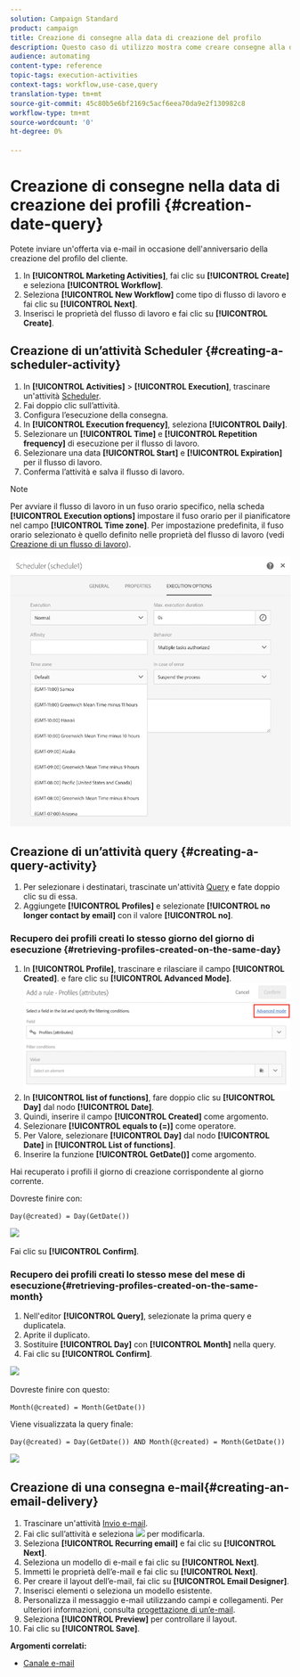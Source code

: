 ```yaml
---
solution: Campaign Standard
product: campaign
title: Creazione di consegne alla data di creazione del profilo
description: Questo caso di utilizzo mostra come creare consegne alla data di creazione del profilo.
audience: automating
content-type: reference
topic-tags: execution-activities
context-tags: workflow,use-case,query
translation-type: tm+mt
source-git-commit: 45c80b5e6bf2169c5acf6eea70da9e2f130982c8
workflow-type: tm+mt
source-wordcount: '0'
ht-degree: 0%

---
```



# Creazione di consegne nella data di creazione dei profili {#creation-date-query}

Potete inviare un&#39;offerta via e-mail in occasione dell&#39;anniversario della creazione del profilo del cliente.

1. In **[!UICONTROL Marketing Activities]**, fai clic su **[!UICONTROL Create]** e seleziona **[!UICONTROL Workflow]**.
1. Seleziona **[!UICONTROL New Workflow]** come tipo di flusso di lavoro e fai clic su **[!UICONTROL Next]**.
1. Inserisci le proprietà del flusso di lavoro e fai clic su **[!UICONTROL Create]**.

## Creazione di un’attività Scheduler {#creating-a-scheduler-activity}

1. In **[!UICONTROL Activities]** > **[!UICONTROL Execution]**, trascinare un&#39;attività [Scheduler](../../automating/using/scheduler.md).
1. Fai doppio clic sull’attività.
1. Configura l’esecuzione della consegna.
1. In **[!UICONTROL Execution frequency]**, seleziona **[!UICONTROL Daily]**.
1. Selezionare un **[!UICONTROL Time]** e **[!UICONTROL Repetition frequency]** di esecuzione per il flusso di lavoro.
1. Selezionare una data **[!UICONTROL Start]** e **[!UICONTROL Expiration]** per il flusso di lavoro.
1. Conferma l’attività e salva il flusso di lavoro.

>[!NOTE]
>
>Per avviare il flusso di lavoro in un fuso orario specifico, nella scheda **[!UICONTROL Execution options]** impostare il fuso orario per il pianificatore nel campo **[!UICONTROL Time zone]**. Per impostazione predefinita, il fuso orario selezionato è quello definito nelle proprietà del flusso di lavoro (vedi [Creazione di un flusso di lavoro](../../automating/using/building-a-workflow.md)).

![](assets/time_zone.png)

## Creazione di un’attività query {#creating-a-query-activity}

1. Per selezionare i destinatari, trascinate un&#39;attività [Query](../../automating/using/query.md) e fate doppio clic su di essa.
1. Aggiungete **[!UICONTROL Profiles]** e selezionate **[!UICONTROL no longer contact by email]** con il valore **[!UICONTROL no]**.

### Recupero dei profili creati lo stesso giorno del giorno di esecuzione {#retrieving-profiles-created-on-the-same-day}

1. In **[!UICONTROL Profile]**, trascinare e rilasciare il campo **[!UICONTROL Created]**. e fare clic su **[!UICONTROL Advanced Mode]**.
   ![](assets/advanced_mode.png)
1. In **[!UICONTROL list of functions]**, fare doppio clic su **[!UICONTROL Day]** dal nodo **[!UICONTROL Date]**.
1. Quindi, inserire il campo **[!UICONTROL Created]** come argomento.
1. Selezionare **[!UICONTROL equals to (=)]** come operatore.
1. Per Valore, selezionare **[!UICONTROL Day]** dal nodo **[!UICONTROL Date]** in **[!UICONTROL List of functions]**.
1. Inserire la funzione **[!UICONTROL GetDate()]** come argomento.

Hai recuperato i profili il giorno di creazione corrispondente al giorno corrente.

Dovreste finire con:

```Day(@created) = Day(GetDate())```

![](assets/day_creation_query.png)

Fai clic su **[!UICONTROL Confirm]**.

### Recupero dei profili creati lo stesso mese del mese di esecuzione{#retrieving-profiles-created-on-the-same-month}

1. Nell&#39;editor **[!UICONTROL Query]**, selezionate la prima query e duplicatela.
1. Aprite il duplicato.
1. Sostituire **[!UICONTROL Day]** con **[!UICONTROL Month]** nella query.
1. Fai clic su **[!UICONTROL Confirm]**.

![](assets/month_rule.png)

Dovreste finire con questo:

``` Month(@created) = Month(GetDate()) ```

Viene visualizzata la query finale:

```Day(@created) = Day(GetDate()) AND Month(@created) = Month(GetDate())```

![](assets/expression_editor_1.png)

## Creazione di una consegna e-mail{#creating-an-email-delivery}

1. Trascinare un&#39;attività [Invio e-mail](../../automating/using/email-delivery.md).
1. Fai clic sull’attività e seleziona ![](assets/edit_darkgrey-24px.png) per modificarla.
1. Seleziona **[!UICONTROL Recurring email]** e fai clic su **[!UICONTROL Next]**.
1. Seleziona un modello di e-mail e fai clic su **[!UICONTROL Next]**.
1. Immetti le proprietà dell’e-mail e fai clic su **[!UICONTROL Next]**.
1. Per creare il layout dell’e-mail, fai clic su **[!UICONTROL Email Designer]**.
1. Inserisci elementi o seleziona un modello esistente.
1. Personalizza il messaggio e-mail utilizzando campi e collegamenti.
Per ulteriori informazioni, consulta [progettazione di un’e-mail](../../designing/using/designing-from-scratch.md#designing-an-email-content-from-scratch).
1. Seleziona **[!UICONTROL Preview]** per controllare il layout.
1. Fai clic su **[!UICONTROL Save]**.

**Argomenti correlati:**

* [Canale e-mail](../../channels/using/creating-an-email.md)

